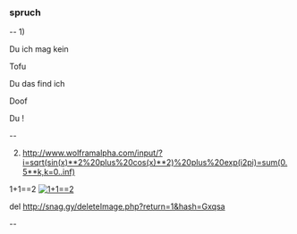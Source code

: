 ### spruch
--
1)

Du ich mag kein 

Tofu

Du das find ich

Doof

Du !

--

2) http://www.wolframalpha.com/input/?i=sqrt(sin(x)**2%20plus%20cos(x)**2)%20plus%20exp(i2pi)=sum(0.5**k,k=0..inf)

 1+1==2  [![ 1+1==2 ](http://i.snag.gy/Gxqsa.jpg)](http://i.snag.gy/Gxqsa.jpg)
 
del http://snag.gy/deleteImage.php?return=1&hash=Gxqsa



--
